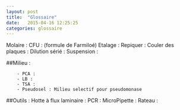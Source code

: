 ```yaml
---
layout: post
title:  "Glossaire"
date:   2015-04-16 12:25:25
categories: glossaire
---
```

Molaire :
CFU : (formule de Farmiloé)
Etalage :
Repiquer :
Couler des plaques :
Dilution sérié :
Suspension :

##Milieu :

		- PCA :
		- LB :
		- TSA :
		- Pseudosel : Milieu selectif pour pseudomonase


##Outils :
Hotte à flux laminaire :
PCR :
MicroPipette :
Rateau :
